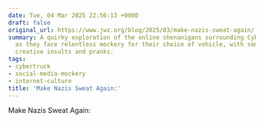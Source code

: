 ```yaml
---
date: Tue, 04 Mar 2025 22:56:13 +0000
draft: false
original_url: https://www.jwz.org/blog/2025/03/make-nazis-sweat-again/
summary: A quirky exploration of the online shenanigans surrounding Cybertruck owners
  as they face relentless mockery for their choice of vehicle, with some hilariously
  creative insults and pranks.
tags:
- cybertruck
- social-media-mockery
- internet-culture
title: 'Make Nazis Sweat Again:'
---
```


Make Nazis Sweat Again: